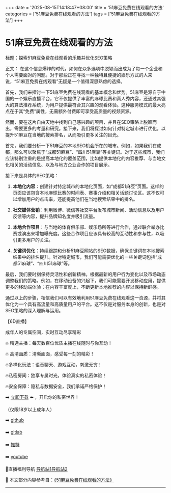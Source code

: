 +++
date = '2025-08-15T14:18:47+08:00'
title = '51麻豆免费在线观看的方法'
categories = ['51麻豆免费在线观看的方法']
tags = ['51麻豆免费在线观看的方法']
+++

# 51麻豆免费在线观看的方法

标题：探索51麻豆免费在线观看的乐趣并优化SEO策略

正文：
在这个信息爆炸的时代，如何在众多选项中脱颖而出成为了每一个企业和个人需要面对的问题。对于那些正在寻找一种独特且便捷的娱乐方式的人来说，“51麻豆免费在线观看”无疑是一个值得深思熟虑的选择。

首先，我们来探讨一下51麻豆免费在线观看的基本概念和优势。51麻豆是源自于中国的一个娱乐直播平台，它不仅提供了丰富的麻球比赛和真人秀内容，还通过其强大的算法推荐系统，为用户提供最符合其兴趣的观看体验。这种服务模式的最大亮点在于其“免费”属性，无需额外付费即可享受高质量的视频资源。

然而，要在这片自由天地中找到自己感兴趣的项目，并且在SEO策略上脱颖而出，需要更多的考量和研究。接下来，我们将探讨如何针对特定城市进行优化，以提升51麻豆在当地的搜索排名，从而吸引更多关注的目光。

首先，我们要分析一下51麻豆的本地SEO机会所在的城市。例如，如果我们在成都，那么可以聚焦于“成都51麻豆”、“四川51麻豆”等关键词。对于这些城市，我们应该特别注重的是提高本地化的覆盖范围，比如提供本地化的内容推荐、与当地文化相关的活动信息、以及与地方企业合作的项目展示。

接下来是具体的SEO策略：

1. **本地化内容**：创建针对特定城市的本地化页面，如“成都51麻豆”页面。这样的页面应该包含本地麻球比赛的时间表、赛事介绍和相关话题讨论区。这不仅可以增加用户的点击率，还能提高他们在当地搜索结果中的排名。

2. **社交媒体营销**：利用微博、微信等社交平台发布城市新闻、活动信息以及用户反馈等内容，提升品牌知名度并吸引流量。

3. **本地合作项目**：与当地的体育俱乐部、娱乐场所等进行合作，通过联合举办比赛或演出来增加曝光度。这些合作项目应该具有较高的互动性和参与性，以吸引更多用户的关注。

4. **关键词优化**：持续跟踪和分析51麻豆网站的SEO数据，确保关键词在本地搜索结果中的排名提升。针对特定城市，我们可能需要优化的一些关键词包括“成都51麻球”、“四川51麻球”等。

最后，我们要时刻保持灵活性和创新精神。根据最新的用户行为变化以及市场动态调整我们的策略。例如，在移动设备的兴起下，我们可能需要开发移动应用，提供更多的移动端体验；在内容丰富度上，不断更新本地推荐的内容以保持新鲜感。

通过以上的步骤，相信我们可以有效地利用51麻豆免费在线观看这一资源，并将其优化为一个具有高流量和高质量用户的平台。这不仅是对服务本身的创新，也是对SEO策略的深入理解与运用。

【6D直播】

 成年人的专属空间，实时互动尽享精彩

🔥 精选主播：每天数百位优质主播在线随时与你互动！

🔥 高清画质：清晰画面，感受每一刻的精彩！

🔥多样化玩法：语音聊天、游戏互动，刺激无穷！

🔥私密房间：独享专属时光，体验真实的私密体验！

🔥安全保障：隐私与数据安全，我们承诺严格保护！

➡️ [立即下载](https://down123.s3.ap-east-1.amazonaws.com/down/down.html?channelCode=blog) ⬅️ ，开启你的私密世界！

 （仅限18岁以上成年人）

➡️ [github](https://aldult-live.github.io/)

➡️ [gitlab](https://seo-09598d.gitlab.io/)

➡️ [推特](https://x.com/wegame33)

➡️ [youtube](https://www.youtube.com/@6Dlive)

🔞直播福利导航   [导航站1](https://webstack-86085a.gitlab.io/)[导航站2](https://onlygit123-2.github.io/)

📘 本文部分内容参考自：[《51麻豆免费在线观看的方法》](https://webstack-hugo-13.pages.dev/)

---
